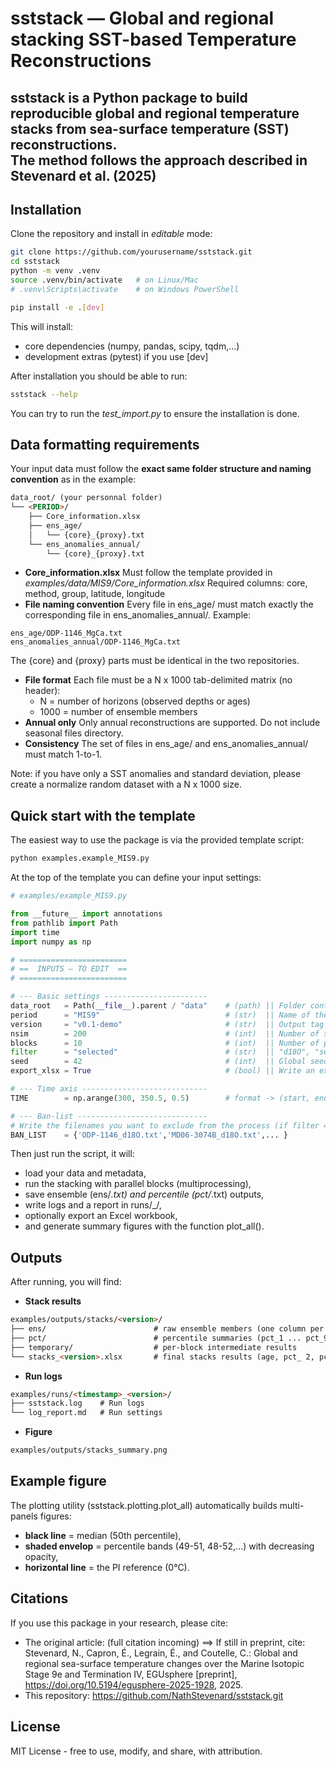 # sststack — Global and regional stacking SST-based Temperature Reconstructions

**sststack** is a Python package to build reproducible global and regional temperature stacks from **sea-surface temperature (SST) reconstructions**.  
The method follows the approach described in Stevenard et al. (2025)
---

## Installation

Clone the repository and install in *editable* mode:

```bash
git clone https://github.com/yourusername/sststack.git
cd sststack
python -m venv .venv
source .venv/bin/activate   # on Linux/Mac
# .venv\Scripts\activate    # on Windows PowerShell

pip install -e .[dev]
```

This will install:
- core dependencies (numpy, pandas, scipy, tqdm,...)
- development extras (pytest) if you use [dev]

After installation you should be able to run:
```bash
sststack --help
```
You can try to run the *test_import.py* to ensure the installation is done.

## Data formatting requirements

Your input data must follow the **exact same folder structure and naming convention** as in the example:
```markdown
data_root/ (your personnal folder)
└── <PERIOD>/
    ├── Core_information.xlsx
    ├── ens_age/
    │   └── {core}_{proxy}.txt
    └── ens_anomalies_annual/
        └── {core}_{proxy}.txt
```
- **Core_information.xlsx**
Must follow the template provided in *examples/data/MIS9/Core_information.xlsx*
Required columns: core, method, group, latitude, longitude
- **File naming convention**
Every file in ens_age/ must match exactly the corresponding file in ens_anomalies_annual/.
Example:
```
ens_age/ODP-1146_MgCa.txt
ens_anomalies_annual/ODP-1146_MgCa.txt
```
The {core} and {proxy} parts must be identical in the two repositories.

- **File format**
Each file must be a N x 1000 tab-delimited matrix (no header):
    - N = number of horizons (observed depths or ages)
    - 1000 = number of ensemble members
- **Annual only**
Only annual reconstructions are supported. Do not include seasonal files directory.
- **Consistency**
The set of files in ens_age/ and ens_anomalies_annual/ must match 1-to-1.

Note: if you have only a SST anomalies and standard deviation, please create a normalize random dataset with a N x 1000 size.

## Quick start with the template

The easiest way to use the package is via the provided template script:
```bash
python examples.example_MIS9.py
```
At the top of the template you can define your input settings:
```python
# examples/example_MIS9.py

from __future__ import annotations
from pathlib import Path
import time
import numpy as np

# ========================
# ==  INPUTS — TO EDIT  ==
# ========================

# --- Basic settings -----------------------
data_root   = Path(__file__).parent / "data"    # (path) || Folder containig the data folder (here it's "MIS9")
period      = "MIS9"                            # (str)  || Name of the data folder <=== /!\ IMPORTANT /!\
version     = "v0.1-demo"                       # (str)  || Output tag
nsim        = 200                               # (int)  || Number of simulations
blocks      = 10                                # (int)  || Number of parallel blocks (multiprocessing)
filter      = "selected"                        # (str)  || "d18O", "selected" or None
seed        = 42                                # (int)  || Global seed (None for random)
export_xlsx = True                              # (bool) || Write an excel file (summary)

# --- Time axis ----------------------------
TIME        = np.arange(300, 350.5, 0.5)        # format -> (start, end+step, step) <=== /!\ IMPORTANT /!\

# --- Ban-list -----------------------------
# Write the filenames you want to exclude from the process (if filter == "selected").
BAN_LIST    = {'ODP-1146_d18O.txt','MD06-3074B_d18O.txt',... }
```
Then just run the script, it will:
- load your data and metadata,
- run the stacking with parallel blocks (multiprocessing),
- save ensemble (ens/*.txt) and percentile (pct/*.txt) outputs,
- write logs and a report in runs/<timestamp>_<version>/,
- optionally export an Excel workbook,
- and generate summary figures with the function plot_all().

## Outputs

After running, you will find:
- **Stack results**
```markdown
examples/outputs/stacks/<version>/
├── ens/                        # raw ensemble members (one column per simulation)
├── pct/                        # percentile summaries (pct_1 ... pct_99)
├── temporary/                  # per-block intermediate results
└── stacks_<version>.xlsx       # final stacks results (age, pct_ 2, pct_16, pct_50, pct_84, pct_98) 
```
- **Run logs**
```markdown
examples/runs/<timestamp>_<version>/
├── sststack.log    # Run logs
└── log_report.md   # Run settings
```
- **Figure**
```markdown
examples/outputs/stacks_summary.png
```

## Example figure

The plotting utility (sststack.plotting.plot_all) automatically builds multi-panels figures:
- **black line** = median (50th percentile),
- **shaded envelop** = percentile bands (49-51, 48-52,...) with decreasing opacity,
- **horizontal line** = the PI reference (0°C).

## Citations

If you use this package in your research, please cite:
- The original article: (full citation incoming)
==> If still in preprint, cite: Stevenard, N., Capron, É., Legrain, É., and Coutelle, C.: Global and regional sea-surface temperature changes over the Marine Isotopic Stage 9e and Termination IV, EGUsphere [preprint], https://doi.org/10.5194/egusphere-2025-1928, 2025.
- This repository: https://github.com/NathStevenard/sststack.git

## License

MIT License - free to use, modify, and share, with attribution.